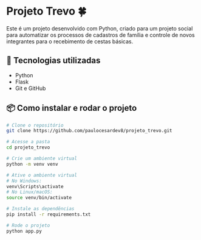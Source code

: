 # Projeto Trevo 🍀

Este é um projeto desenvolvido com Python, criado para um projeto social para automatizar os processos de cadastros de família e controle de novos integrantes para o recebimento de cestas básicas. 

## 🚀 Tecnologias utilizadas

- Python 
- Flask 
- Git e GitHub

## 📦 Como instalar e rodar o projeto

```bash
# Clone o repositório
git clone https://github.com/paulocesardev8/projeto_trevo.git

# Acesse a pasta
cd projeto_trevo

# Crie um ambiente virtual
python -m venv venv

# Ative o ambiente virtual
# No Windows:
venv\Scripts\activate
# No Linux/macOS:
source venv/bin/activate

# Instale as dependências
pip install -r requirements.txt

# Rode o projeto
python app.py
